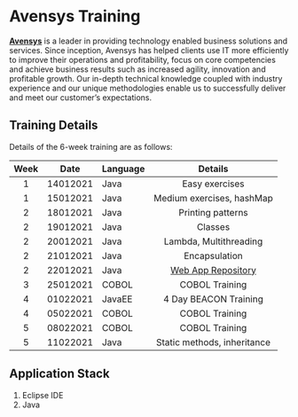 # Avensys Training

**[Avensys](https://aven-sys.com/)** is a leader in providing technology enabled business solutions and services. Since inception, Avensys has helped clients use IT more efficiently to improve their operations and profitability, focus on core competencies and achieve business results such as increased agility, innovation and profitable growth. Our in-depth technical knowledge coupled with industry experience and our unique methodologies enable us to successfully deliver and meet our customer’s expectations.

## Training Details

Details of the 6-week training are as follows:

|  Week  |    Date     |  Language  |           Details          |
| :----: | :---------: | ---------- | :------------------------: |
|   1    |   14012021  |  Java      |  Easy exercises            |
|   1    |   15012021  |  Java      |  Medium exercises, hashMap |
|   2    |   18012021  |  Java      |  Printing patterns         |
|   2    |   19012021  |  Java      |  Classes                   |
|   2    |   20012021  |  Java      |  Lambda, Multithreading    |
|   2    |   21012021  |  Java      |  Encapsulation             |
|   2    |   22012021  |  Java      |  [Web App Repository](https://github.com/alexwong23/Avensys_Web_App) |
|   3    |   25012021  |  COBOL     |  COBOL Training            |
|   4    |   01022021  |  JavaEE    |  4 Day BEACON Training     |
|   4    |   05022021  |  COBOL     |  COBOL Training            |
|   5    |   08022021  |  COBOL     |  COBOL Training            |
|   5    |   11022021  |  Java      |  Static methods, inheritance |

## Application Stack

1. Eclipse IDE
2. Java
